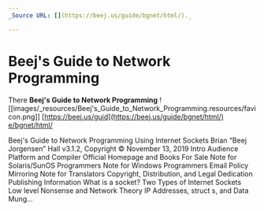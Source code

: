 ```yaml
---
_Source URL: [](https://beej.us/guide/bgnet/html/)._

---
```


# Beej's Guide to Network Programming


There
**Beej's Guide to Network Programming**
![[images/_resources/Beej's_Guide_to_Network_Programming.resources/favicon.png]]
[https://beej.us/guid](https://beej.us/guide/bgnet/html/)
[e/bgnet/html/](https://beej.us/guide/bgnet/html/)

Beej's Guide to Network Programming Using Internet Sockets Brian “Beej Jorgensen” Hall v3.1.2, Copyright © November 13, 2019 Intro Audience Platform and Compiler Official Homepage and Books For Sale Note for Solaris/SunOS Programmers Note for Windows Programmers Email Policy Mirroring Note for Translators Copyright, Distribution, and Legal Dedication Publishing Information What is a socket? Two Types of Internet Sockets Low level Nonsense and Network Theory IP Addresses, struct s, and Data Mung...

